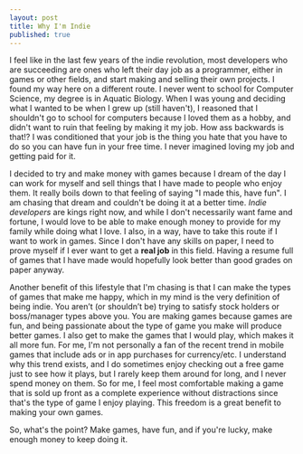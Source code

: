 ```yaml
---
layout: post
title: Why I'm Indie
published: true
---
```


I feel like in the last few years of the indie revolution, most developers who are succeeding are ones who left their day job as a programmer, either in games or other fields, and start making and selling their own projects. I found my way here on a different route. I never went to school for Computer Science, my degree is in Aquatic Biology. When I was young and deciding what I wanted to be when I grew up (still haven't), I reasoned that I shouldn't go to school for computers because I loved them as a hobby, and didn't want to ruin that feeling by making it my job. How ass backwards is that!? I was conditioned that your job is the thing you hate that you have to do so you can have fun in your free time. I never imagined loving my job and getting paid for it.

I decided to try and make money with games because I dream of the day I can work for myself and sell things that I have made to people who enjoy them. It really boils down to that feeling of saying "I made this, have fun". I am chasing that dream and couldn't be doing it at a better time. *Indie developers* are kings right now, and while I don't necessarily want fame and fortune, I would love to be able to make enough money to provide for my family while doing what I love. I also, in a way, have to take this route if I want to work in games. Since I don't have any skills on paper, I need to prove myself if I ever want to get a **real job** in this field. Having a resume full of games that I have made would hopefully look better than good grades on paper anyway.

Another benefit of this lifestyle that I'm chasing is that I can make the types of games that make me happy, which in my mind is the very definition of being indie. You aren’t (or shouldn’t be) trying to satisfy stock holders or boss/manager types above you. You are making games because games are fun, and being passionate about the type of game you make will produce better games. I also get to make the games that I would play, which makes it all more fun. For me, I'm not personally a fan of the recent trend in mobile games that include ads or in app purchases for currency/etc. I understand why this trend exists, and I do sometimes enjoy checking out a free game just to see how it plays, but I rarely keep them around for long, and I never spend money on them. So for me, I feel most comfortable making a game that is sold up front as a complete experience without distractions since that's the type of game I enjoy playing. This freedom is a great benefit to making your own games.

So, what's the point? Make games, have fun, and if you're lucky, make enough money to keep doing it.